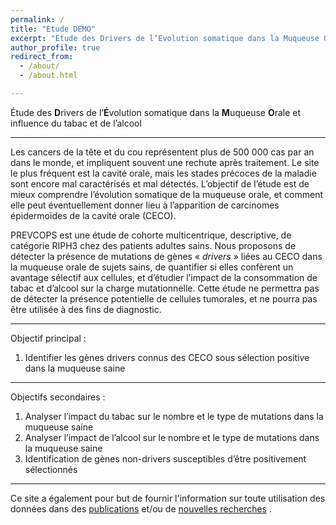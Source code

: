 ```yaml
---
permalink: /
title: "Etude DEMO"
excerpt: "Etude des Drivers de l’Evolution somatique dans la Muqueuse Orale et influence du tabac et de l’alcool"
author_profile: true
redirect_from:
  - /about/
  - /about.html

---
```


Étude des <b>D</b>rivers de l’<b>É</b>volution somatique dans la <b>M</b>uqueuse <b>O</b>rale et influence du tabac et de l’alcool

---
Les cancers de la tête et du cou représentent plus de 500 000 cas par an dans le monde, et impliquent souvent une rechute après traitement. Le site le plus fréquent est la cavité orale, mais les stades précoces de la maladie sont encore mal caractérisés et mal détectés. L’objectif de l’étude est de mieux comprendre l’évolution somatique de la muqueuse orale, et comment elle peut éventuellement donner lieu à l’apparition de carcinomes épidermoïdes de la cavité orale (CECO).

PREVCOPS est une étude de cohorte multicentrique, descriptive, de catégorie RIPH3 chez des patients adultes sains. Nous proposons de détecter la présence de mutations de gènes « <i>drivers</i> » liées au CECO dans la muqueuse orale de sujets sains, de quantifier si elles confèrent un avantage sélectif aux cellules, et d’étudier l’impact de la consommation de tabac et d’alcool sur la charge mutationnelle. Cette étude ne permettra pas de détecter la présence potentielle de cellules tumorales, et ne pourra pas être utilisée à des fins de diagnostic.

---

Objectif principal :
1.	Identifier les gènes drivers connus des CECO sous sélection positive dans la muqueuse saine

---

Objectifs secondaires :
1.	Analyser l’impact du tabac sur le nombre et le type de mutations dans la muqueuse saine
1.	Analyser l’impact de l’alcool sur le nombre et le type de mutations dans la muqueuse saine
1.	Identification de gènes non-drivers susceptibles d’être positivement sélectionnés

---

Ce site a également pour but de fournir l'information sur toute utilisation des données dans des [publications](https://etude-demo.github.io/publications/) et/ou de [nouvelles recherches](https://etude-demo.github.io/donnees/) .
